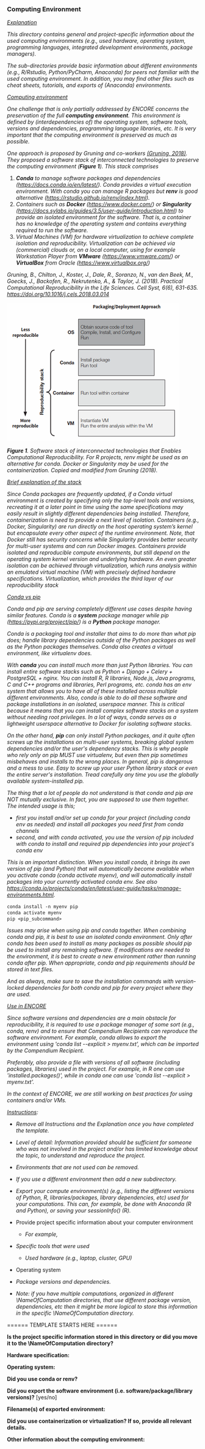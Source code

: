 ### Computing Environment



<u>*Explanation*</u>

*This directory contains general and project-specific information about the used computing environments (e.g., used hardware, operating system, programming languages, integrated development environments, package managers).*

*The sub-directories provide basic information about different environments (e.g., R/Rstudio, Python/PyCharm, Anaconda) for peers not familiar with the used computing environment. In addition, you may find other files such as cheat sheets, tutorials, and exports of (Anaconda) environments.*



*<u>Computing environment</u>*

*One challenge that is only partially addressed by ENCORE concerns the preservation of the full **computing environment**. This environment is defined by (interdependencies of) the operating system, software tools, versions and dependencies, programming language libraries, etc. It is very important that the computing environment is preserved as much as possible.*



*One approach is proposed by Gruning and co-workers [(Gruning, 2018)](https://www.ncbi.nlm.nih.gov/pmc/articles/PMC11070151/). They proposed a software stack of interconnected technologies to preserve the computing environment (**Figure 1**). This stack comprises*

1. ***Conda** to manage software packages and dependencies (https://docs.conda.io/en/latest/). Conda provides a virtual execution environment. With conda you can manage R packages but **renv** is good alternative (https://rstudio.github.io/renv/index.html).* 
2. *Containers such as **Docker** (https://www.docker.com/) or **Singularity** (https://docs.sylabs.io/guides/3.5/user-guide/introduction.html) to provide an isolated environment for the software. That is, a container has no knowledge of the operating system and contains everything required to run the software.*
3. *Virtual Machines (VM) for hardware virtualization to achieve complete isolation and reproducibility. Virtualization can be achieved via (commercial) clouds or, on a local computer, using for example Workstation Player from **VMware** (https://www.vmware.com/) or **VirtualBox** from Oracle (https://www.virtualbox.org/)*



*Gruning, B., Chilton, J., Koster, J., Dale, R., Soranzo, N., van den Beek, M., Goecks, J., Backofen, R., Nekrutenko, A., & Taylor, J. (2018). Practical Computational Reproducibility in the Life Sciences. Cell Syst, 6(6), 631-635. https://doi.org/10.1016/j.cels.2018.03.014* 





![ReproducibilityStack](.\ReproducibilityStack.png)

***Figure 1**. Software stack of interconnected technologies that Enables Computational Reproducibility. For R projects, renv might be used as an alternative for conda. Docker or Singularity may be used for the containerization. Copied and modified from Gruning (2018).*



<u>*Brief explanation of the stack*</u>

*Since Conda packages are frequently updated, if a Conda virtual environment is created by specifying only the top-level tools and versions, recreating it at a later point in time using the same specifications may easily result in slightly different dependencies being installed. Therefore, containerization is need to provide a next level of isolation. Containers (e.g., Docker, Singularity) are run directly on the host operating system’s kernel but encapsulate every other aspect of the runtime environment. Note, that Docker still has security concerns while Singularity provides better security for multi-user systems and can run Docker images. Containers provide isolated and reproducible compute environments, but still depend on the operating system kernel version and underlying hardware. An even greater isolation can be achieved through virtualization, which runs analysis within an emulated virtual machine (VM) with precisely defined hardware specifications. Virtualization, which provides the third layer of our reproducibility stack* 



<u>*Conda vs pip*</u>

*Conda and pip are serving completely different use cases despite having similar features. Conda is a **system** package manager while pip (https://pypi.org/project/pip/) is a **Python** package manager.*

*Conda is a packaging tool and installer that aims to do more than what pip does; handle library dependencies outside of the Python packages as well as the Python packages themselves. Conda also creates a virtual environment, like virtualenv does.*

*With **conda** you can install much more than just Python libraries. You can install entire software stacks such as Python + Django + Celery + PostgreSQL + nginx. You can install R, R libraries, Node.js, Java programs, C and C++ programs and libraries, Perl programs, etc. conda has an env system that allows you to have all of these installed across multiple different environments. Also, conda is able to do all these software and package installations in an isolated, userspace manner. This is critical because it means that you can install complex software stacks on a system without needing root privileges. In a lot of ways, conda serves as a lightweight userspace alternative to Docker for isolating software stacks.* 

*On the other hand, **pip** can only install Python packages, and it quite often screws up the installations on multi-user systems, breaking global system dependencies and/or the user's dependency stacks. This is why people who rely only on pip MUST use virtualenv, but even then pip sometimes misbehaves and installs to the wrong places. In general, pip is dangerous and a mess to use. Easy to screw up your user Python library stack or even the entire server's installation. Tread carefully any time you use the globally available system-installed pip.*

*The thing that a lot of people do not understand is that conda and pip are NOT mutually exclusive. In fact, you are supposed to use them together. The intended usage is this;*

- *first you install and/or set up conda for your project (including conda env as needed) and install all packages you need first from conda channels*
- *second, and with conda activated, you use the version of pip included with conda to install and required pip dependencies into your project's conda env*

*This is an important distinction. When you install conda, it brings its own version of pip (and Python) that will automatically become available when you activate conda (conda activate myenv), and will automatically install packages into your currently activated conda env.* *See also https://conda.io/projects/conda/en/latest/user-guide/tasks/manage-environments.html.*

```
conda install -n myenv pip
conda activate myenv
pip <pip_subcommand>
```

*Issues may arise when using pip and conda together. When combining conda and pip, it is best to use an isolated conda environment. Only after conda has been used to install as many packages as possible should pip be used to install any remaining software. If modifications are needed to the environment, it is best to create a new environment rather than running conda after pip. When appropriate, conda and pip requirements should be stored in text files.*



*And as always, make sure to save the installation commands with version-locked dependencies for both conda and pip for every project where they are used.*



<u>*Use in ENCORE*</u>

*Since software versions and dependencies are a main obstacle for reproducibility, it is required to use a package manager of some sort (e.g., conda, renv) and to ensure that Compendium Recipients can reproduce the software environment. For example, conda allows to export the environment using 'conda list --explicit > myenv.txt', which can be imported by the Compendium Recipient.* 

*Preferably, also provide a file with  versions of all software (including packages, libraries) used in the project.  For example, in R one can use 'installed.packages()', while in conda one can use 'conda list --explicit > myenv.txt'.* 

*In the context of ENCORE, we are still working on best practices for using containers and/or VMs.* 



*<u>Instructions</u>:* 

* *Remove all Instructions and the Explanation once you have completed the template.*
* *Level of detail: Information provided should be sufficient for someone who was not involved in the project and/or has limited knowledge about the topic,  to understand and reproduce the project.* 
* *Environments that are not used can be removed.* 
* *If you use a different environment then add a new subdirectory.*
* *Export your compute environment(s) (e.g., listing the different versions of Python, R, libraries/packages, library dependencies, etc) used for your computations. This can, for example, be done with Anaconda (R and Python), or saving your sessionInfo() (R).* 



* Provide project specific information about your computer environment

  * *For example,* 
* *Specific tools that were used*
    * *Used hardware (e.g., laptop, cluster, GPU)*
    
* Operating system
  
* *Package versions and dependencies.*
  
* *Note: if you have multiple computations, organized in different \NameOfComputation directories, that use different package version, dependencies, etc then it might be more logical to store this information in the specific \NameOfComputation directory.* 



====== TEMPLATE STARTS HERE ======

**Is the project specific information stored in this directory or did you move it to the \NameOfComputation directory?**



**Hardware specification:** 



**Operating system:**



**Did you use conda or renv?**



**Did you export the software environment (i.e. software/package/library versions)?** [yes/no]



**Filename(s) of exported environment:**



**Did you use containerization or virtualization? If so, provide all relevant details.**



**Other information about the computing environment:**



